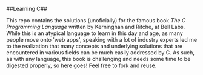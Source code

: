 ##Learning C##

This repo contains the solutions (unoficially) for the famous book *The C Programming Language* written by Kerninghan and Ritche, at Bell Labs. While this is an atypical language to learn in this day and age, as many people move onto 'web apps', speaking with a lot of industry experts led me to the realization that many concepts and underlying solutions that are encountered in various fields can be much easily addressed by C. As such, as with any language, this book is challenging and needs some time to be digested properly, so here goes! Feel free to fork and reuse. 

